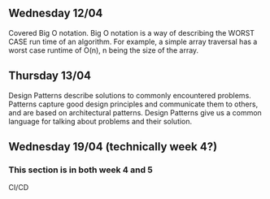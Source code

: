 ## Wednesday 12/04

Covered Big O notation. Big O notation is a way of describing the WORST CASE run time of an algorithm. For example, a simple array traversal has a worst case runtime of O(n), n being the size of the array.


## Thursday 13/04

Design Patterns describe solutions to commonly encountered problems. Patterns capture good design principles and communicate them to others, and are based on architectural patterns. Design Patterns give us a common language for talking about problems and their solution.




## Wednesday 19/04 (technically week 4?)
### This section is in both week 4 and 5

CI/CD




























